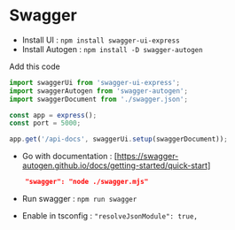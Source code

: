 # Swagger

- Install UI : `npm install swagger-ui-express`
- Install Autogen : `npm install -D swagger-autogen`

Add this code

```ts
import swaggerUi from 'swagger-ui-express';
import swaggerAutogen from 'swagger-autogen';
import swaggerDocument from './swagger.json';

const app = express();
const port = 5000;

app.get('/api-docs', swaggerUi.setup(swaggerDocument));
```

- Go with documentation : [https://swagger-autogen.github.io/docs/getting-started/quick-start]

```json
    "swagger": "node ./swagger.mjs"
```

- Run swagger : `npm run swagger`

- Enable in tsconfig : `"resolveJsonModule": true,`
